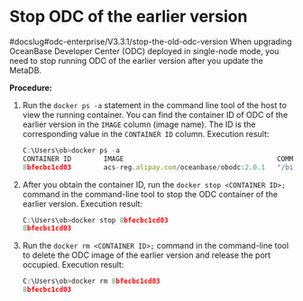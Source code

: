 Stop ODC of the earlier version 
====================================================
#docslug#odc-enterprise/V3.3.1/stop-the-old-odc-version
When upgrading OceanBase Developer Center (ODC) deployed in single-node mode, you need to stop running ODC of the earlier version after you update the MetaDB. 

**Procedure:** 

1. Run the `docker ps -a` statement in the command line tool of the host to view the running container. You can find the container ID of ODC of the earlier version in the `IMAGE` column (image name). The ID is the corresponding value in the `CONTAINER ID` column. Execution result:

   ```javascript
   C:\Users\ob>docker ps -a
   CONTAINER ID        IMAGE                                      COMMAND                  CREATED             STATUS              PORTS                                      NAMES
   8bfecbc1cd03        acs-reg.alipay.com/oceanbase/obodc:2.0.1   "/bin/sh -c '/usr/bi..."   13 days ago         Up 13 days          80/tcp, 8080/tcp, 0.0.0.0:8989->8989/tcp   obodc
   ```

   

2. After you obtain the container ID, run the `docker stop <CONTAINER ID>;` command in the command-line tool to stop the ODC container of the earlier version. Execution result:

   ```javascript
   C:\Users\ob>docker stop 8bfecbc1cd03
   8bfecbc1cd03
   ```

   

3. Run the `docker rm <CONTAINER ID>;` command in the command-line tool to delete the ODC image of the earlier version and release the port occupied. Execution result:

   ```javascript
   C:\Users\ob>docker rm 8bfecbc1cd03
   8bfecbc1cd03
   ```

   



